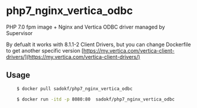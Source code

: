 # php7_nginx_vertica_odbc
PHP 7.0 fpm image + Nginx and Vertica ODBC driver managed by Supervisor

By defualt it works with 8.1.1-2 Client Drivers, but you can change Dockerfile to get another specific version [https://my.vertica.com/vertica-client-drivers/](https://my.vertica.com/vertica-client-drivers/)



## Usage

```sh
    $ docker pull sadokf/php7_nginx_vertica_odbc
```
```sh
    $ docker run -itd -p 8080:80  sadokf/php7_nginx_vertica_odbc
```